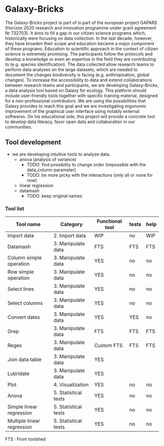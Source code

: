 # Galaxy-Bricks

The Galaxy-Bricks project is part of is part of the european project GAPARS (Horizon 2020 research and innovation programme under grant agreement Nr 732703). It aims to fill a gap in our citizen science programs which, historically were focusing on data collection. In the last decade, however, they have broaden their scope and education became a major component of these programs. Education to scientific approach in the context of citizen science is extremely promising. The participants follow the protocols and develop a knowledge or even an expertise in the field they are contributing to (e.g. species identification). The data collected allow research teams to perform data analyses on the large datasets, which are needed to document the changes biodiversity is facing (e.g. anthropisation, global changes).
To increase the accessibility to data and extend collaborations between research teams and participants, we are developing Galaxy-Bricks, a data analysis tool based on Galaxy for ecology. This platform should include user-friendly tools together with specific training material, designed for a non-professional contributors. We are using the possibilities that Galaxy provides to reach this goal and we are investigating ergonomic improvement of the graphical user interface using notably external softwares.
On his educational side, this project will provide a concrete tool to develop data literacy, favor open data and collaboration in our communities.

## Tool development

- we are developing intuitive tools to analyze data.
  - anova (analysis of variance)
    - TODO: find possibility to change order (impossible with the data_column parameter)
    - TODO: be more picky with the interactions (only all or none for now)
  - linear regression
  - datamash
    - TODO: keep original names


### Tool list

|Tool name                   | Category             | Functional tool | tests | help |
|----------------------------|----------------------|-----------------|-------|------|
| Import data                | 2. Import data       | WIP             | no    | WIP  |
| Datamash                   | 3. Manipulate data   | FTS             | FTS   | FTS  |
| Column simple operation    | 3. Manipulate data   | YES             | no    | no   |
| Row simple operation       | 3. Manipulate data   | YES             | no    | no   |
| Select lines               | 3. Manipulate data   | YES             | no    | no   |
| Select columns             | 3. Manipulate data   | YES             | no    | no   |
| Convert dates              | 3. Manipulate data   | YES             | YES   | no   |
| Grep                       | 3. Manipulate data   | FTS             | FTS   | FTS  |
| Regex                      | 3. Manipulate data   | Custom FTS      | FTS   | FTS  |
| Join data table            | 3. Manipulate data   | YES             |       |      |
| Lubridate                  | 3. Manipulate data   | YES             |       |      |
| Plot                       | 4. Visualization     | YES             | no    | no   |
| Anova                      | 5. Statistical tests | YES             | no    | no   |
| Simple linear regression   | 5. Statistical tests | YES             | no    | no   |
| Multiple linear regression | 5. Statistical tests | YES             | no    | no   |

FTS : From toolshed
